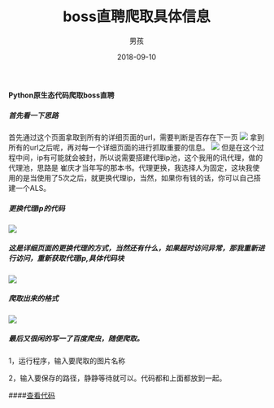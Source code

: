 ﻿---
layout: post
title: 'boss直聘爬取具体信息'
date: 2018-09-10
author: 男孩
tags: python
---
#### Python原生态代码爬取boss直聘

##### 首先看一下思路
首先通过这个页面拿取到所有的详细页面的url，需要判断是否存在下一页
![](http://img.wordboy.cn/python/boss_spider/boss1.png)
拿到所有的url之后呢，再对每一个详细页面的进行抓取重要的信息。
![](http://img.wordboy.cn/python/boss_spider/boss2.png)
但是在这个过程中间，ip有可能就会被封，所以说需要搭建代理ip池，这个我用的讯代理，做的代理池，思路是 崔庆才当年写的那本书。代理更换，我选择人为固定，这块我使用的是当使用了5次之后，就更换代理ip，当然，如果你有钱的话，你可以自己搭建一个ALS。
##### 更换代理ip的代码
![](http://img.wordboy.cn/python/boss_spider/boss3.png)
##### 这是详细页面的更换代理的方式，当然还有什么，如果超时访问异常，那我重新进行访问，重新获取代理ip,具体代码块
![](http://img.wordboy.cn/python/boss_spider/boss4.png)
##### 爬取出来的格式
![](http://mgimg-ali.oss-cn-beijing.aliyuncs.com/python/boss_spider/boss5.png)
##### 最后又很闲的写一了百度爬虫，随便爬取。
1，运行程序，输入要爬取的图片名称

2，输入要保存的路径，静静等待就可以。代码都和上面都放到一起。

####[查看代码](https://github.com/czhyf/BossSpider)
